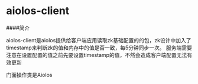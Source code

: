 aiolos-client
=====

####简介

aiolos-client是aiolos提供给客户端应用读取zk基础配置的的包，zk设计中加入了timestamp来判断zk的值和内存中的值是否一致，每5分钟同步一次。
服务端需要注意在设置配置的值之前先要设置timestamp的值，不然会造成客户端配置无法有效更新

门面操作类是Aiolos


